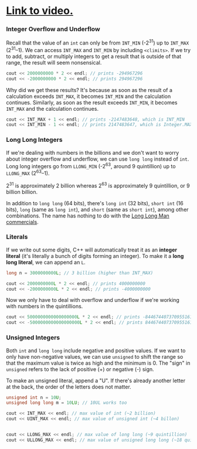 # [Link to video.](https://www.youtube.com/watch?v=6bNki4l4WPo&list=PLVD25niNi0Blds9kjuux3nj9N9n5nBpMr)

### Integer Overflow and Underflow

Recall that the value of an `int` can only be from `INT_MIN` (-2<sup>31</sup>) up to `INT_MAX` (2<sup>31</sup>–1). We can access `INT_MAX` and `INT_MIN` by including `<climits>`.
If we try to add, subtract, or multiply integers to get a result that is outside of that range, the result will seem nonsensical.

```cpp
cout << 2000000000 * 2 << endl; // prints -294967296
cout << -2000000000 * 2 << endl; // prints 294967296
```

Why did we get these results? It's because as soon as the result of a calculation exceeds `INT_MAX`, it becomes `INT_MIN` and the calculation continues. Similarly, as soon as the result exceeds `INT_MIN`, it becomes `INT_MAX` and the calculation continues.

```java
cout << INT_MAX + 1 << endl; // prints -2147483648, which is INT_MIN
cout << INT_MIN - 1 << endl; // prints 2147483647, which is Integer.MAX_VALUE
```

### Long Long Integers

If we're dealing with numbers in the billions and we don't want to worry about integer overflow and underflow, we can use `long long` instead of `int`. Long long integers go from `LLONG_MIN` (-2<sup>63</sup>, around 9 quintillion) up to `LLONG_MAX` (2<sup>63</sup>–1). 

2<sup>31</sup> is approximately 2 billion whereas 2<sup>63</sup> is approximately 9 quintillion, or 9 billion billion. 

In addition to `long long` (64 bits), there's `long int` (32 bits), `short int` (16 bits), `long` (same as `long int`), and `short` (same as `short int`), among other combinations. The name has nothing to do with the [Long Long Man commercials](https://www.youtube.com/watch?v=6-1Ue0FFrHY).

### Literals

If we write out some digits, C++ will automatically treat it as an **integer literal** (it's literally a bunch of digits forming an integer). To make it a **long long literal**, we can append an `L`.

```cpp
long n = 3000000000L; // 3 billion (higher than INT_MAX)

cout << 2000000000L * 2 << endl; // prints 4000000000
cout << -2000000000L * 2 << endl; // prints -4000000000
```

Now we only have to deal with overflow and underflow if we're working with numbers in the quintillions.

```cpp
cout << 5000000000000000000L * 2 << endl; // prints -8446744073709551616
cout << -5000000000000000000L * 2 << endl; // prints 8446744073709551616
```

### Unsigned Integers

Both `int` and `long long` include negative and positive values. If we want to only have non-negative values, we can use `unsigned` to shift the range so that the maximum value is twice as high and the minimum is 0. The "sign" in `unsigned` refers to the lack of positive (+) or negative (-) sign. 

To make an unsigned literal, append a "U". If there's already another letter at the back, the order of the letters does not matter.

```cpp
unsigned int n = 10U;
unsigned long long m = 10LU; // 10UL works too
```

```cpp
cout << INT_MAX << endl; // max value of int (~2 billion)
cout << UINT_MAX << endl; // max value of unsigned int (~4 billon)


cout << LLONG_MAX << endl; // max value of long long (~9 quintillion)
cout << ULLONG_MAX << endl; // max value of unsigned long long (~18 quintillion)
```
